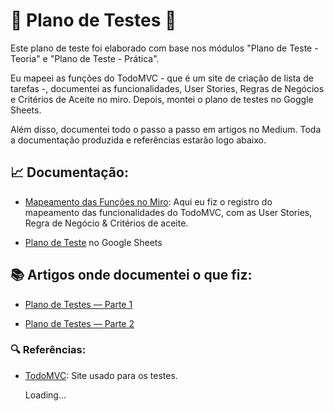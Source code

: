 # 📝 Plano de Testes 🎯 

Este plano de teste foi elaborado com base nos módulos "Plano de Teste - Teoria" e "Plano de Teste - Prática". 

Eu mapeei as funções do TodoMVC - que é um site de criação de lista de tarefas -, documentei as funcionalidades, User Stories, Regras de Negócios e Critérios de Aceite no miro. Depois, montei o plano de testes no Goggle Sheets. 

Além disso, documentei todo o passo a passo em artigos no Medium. Toda a documentação produzida e referências estarão logo abaixo. 

## 📈 Documentação:

 - [Mapeamento das Funções no Miro](https://miro.com/app/live-embed/uXjVIKEBXkc=/?embedMode=view_only_without_ui&moveToViewport=-2595%2C-612%2C1277%2C618&embedId=843576841855): Aqui eu fiz o registro do mapeamento das funcionalidades do TodoMVC, com as User Stories, Regra de Negócio & Critérios de aceite.

 - [Plano de Teste](https://docs.google.com/spreadsheets/d/1JsZ4mSnUUSShfFLtmb8sxPzoIfg7ZERw1GoGxWJDVDo/edit?usp=sharing) no Google Sheets
 
## 📚 Artigos onde documentei o que fiz:

- [Plano de Testes — Parte 1](https://medium.com/@atom.free/plano-de-testes-parte-1-59bc66157e52)

- [Plano de Testes — Parte 2](https://medium.com/@atom.free/plano-de-testes-parte-2-1974d13ae36b)
 
 
### 🔍 Referências: 

 - [TodoMVC](https://todomvc-com.translate.goog/examples/react/dist/?_x_tr_sl=auto&_x_tr_tl=pt&_x_tr_hl=pt#/active): Site usado para os testes.

   Loading...
 
